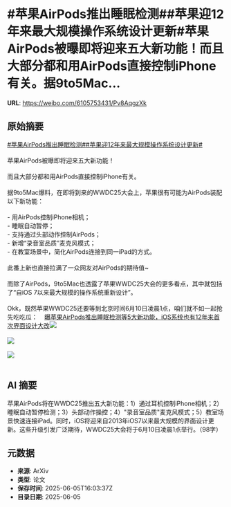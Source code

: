 # #苹果AirPods推出睡眠检测##苹果迎12年来最大规模操作系统设计更新#苹果AirPods被曝即将迎来五大新功能！而且大部分都和用AirPods直接控制iPhone有关。据9to5Mac...

**URL**: https://weibo.com/6105753431/Pv8AqgzXk

## 原始摘要

<a href="https://m.weibo.cn/search?containerid=231522type%3D1%26t%3D10%26q%3D%23%E8%8B%B9%E6%9E%9CAirPods%E6%8E%A8%E5%87%BA%E7%9D%A1%E7%9C%A0%E6%A3%80%E6%B5%8B%23&amp;extparam=%23%E8%8B%B9%E6%9E%9CAirPods%E6%8E%A8%E5%87%BA%E7%9D%A1%E7%9C%A0%E6%A3%80%E6%B5%8B%23" data-hide=""><span class="surl-text">#苹果AirPods推出睡眠检测#</span></a><a href="https://m.weibo.cn/search?containerid=231522type%3D1%26t%3D10%26q%3D%23%E8%8B%B9%E6%9E%9C%E8%BF%8E12%E5%B9%B4%E6%9D%A5%E6%9C%80%E5%A4%A7%E8%A7%84%E6%A8%A1%E6%93%8D%E4%BD%9C%E7%B3%BB%E7%BB%9F%E8%AE%BE%E8%AE%A1%E6%9B%B4%E6%96%B0%23&amp;extparam=%23%E8%8B%B9%E6%9E%9C%E8%BF%8E12%E5%B9%B4%E6%9D%A5%E6%9C%80%E5%A4%A7%E8%A7%84%E6%A8%A1%E6%93%8D%E4%BD%9C%E7%B3%BB%E7%BB%9F%E8%AE%BE%E8%AE%A1%E6%9B%B4%E6%96%B0%23" data-hide=""><span class="surl-text">#苹果迎12年来最大规模操作系统设计更新#</span></a><br><br>苹果AirPods被曝即将迎来五大新功能！<br><br>而且大部分都和用AirPods直接控制iPhone有关。<br><br>据9to5Mac爆料，在即将到来的WWDC25大会上，苹果很有可能为AirPods装配以下新功能：<br><br>- 用AirPods控制iPhone相机；<br>- 睡眠自动暂停；<br>- 支持通过头部动作控制AirPods；<br>- 新增“录音室品质”麦克风模式；<br>- 在教室场景中，简化AirPods连接到同一iPad的方式。<br><br>此番上新也直接拉满了一众网友对AirPods的期待值~<br><br>而除了AirPods，9to5Mac也透露了苹果WWDC25大会的更多看点，其中就包括了“自iOS 7以来最大规模的操作系统重新设计”。<br><br>Okk，既然苹果WWDC25还要等到北京时间6月10日凌晨1点，咱们就不如一起抢先吃吃瓜：<a href="https://weibo.cn/sinaurl?u=https%3A%2F%2Fmp.weixin.qq.com%2Fs%2FEMzd2GSLv2_QskeW0yJejw" data-hide=""><span class="url-icon"><img style="width: 1rem;height: 1rem" src="https://h5.sinaimg.cn/upload/2015/09/25/3/timeline_card_small_web_default.png" referrerpolicy="no-referrer"></span><span class="surl-text">曝苹果AirPods推出睡眠检测等5大新功能，iOS系统也有12年来首次界面设计大改</span></a><img style="" src="https://tvax1.sinaimg.cn/large/006Fd7o3gy1i24j3wb2y7j30uv0gf0zg.jpg" referrerpolicy="no-referrer"><br><br><img style="" src="https://tvax3.sinaimg.cn/large/006Fd7o3gy1i24j3ysukjj30v30svwrs.jpg" referrerpolicy="no-referrer"><br><br><img style="" src="https://tvax4.sinaimg.cn/large/006Fd7o3gy1i24j42cueaj30np0zkhdt.jpg" referrerpolicy="no-referrer"><br><br>

## AI 摘要

苹果AirPods将在WWDC25推出五大新功能：1）通过耳机控制iPhone相机；2）睡眠自动暂停检测；3）头部动作操控；4）"录音室品质"麦克风模式；5）教室场景快速连接iPad。同时，iOS将迎来自2013年iOS7以来最大规模的界面设计更新。这些升级引发广泛期待，WWDC25大会将于6月10日凌晨1点举行。（98字）

## 元数据

- **来源**: ArXiv
- **类型**: 论文
- **保存时间**: 2025-06-05T16:03:37Z
- **目录日期**: 2025-06-05
